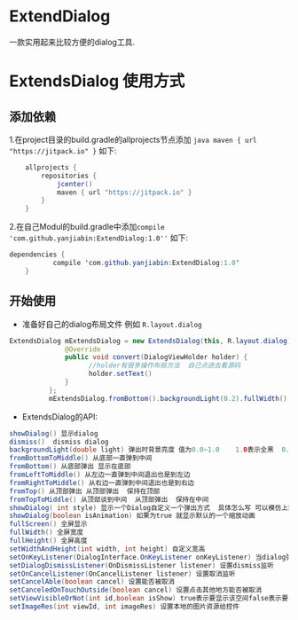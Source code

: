 
# ExtendDialog
一款实用起来比较方便的dialog工具.
# ExtendsDialog 使用方式
##  添加依赖
1.在project目录的build.gradle的allprojects节点添加
```java maven { url "https://jitpack.io" }```
如下:
```java
    allprojects {
        repositories {
            jcenter()
            maven { url "https://jitpack.io" }
        }
    }
```
2.在自己Modul的build.gradle中添加```compile 'com.github.yanjiabin:ExtendDialog:1.0''```
如下:
```java
dependencies {
	       compile 'com.github.yanjiabin:ExtendDialog:1.0'
	}
```
## 开始使用
* 准备好自己的dialog布局文件 例如 ```R.layout.dialog```
```java
ExtendsDialog mExtendsDialog = new ExtendsDialog(this, R.layout.dialog) {
              @Override
              public void convert(DialogViewHolder holder) {
                    //holder有很多操作布局方法  自己点进去看源码
                    holder.setText()
              }
          };
          mExtendsDialog.fromBottom().backgroundLight(0.2).fullWidth().showDialog();
 ```
* ExtendsDialog的API:
```java
showDialog() 显示dialog
dismiss()  dismiss dialog
backgroundLight(double light) 弹出时背景亮度 值为0.0~1.0    1.0表示全黑  0.0表示全白
fromBottomToMiddle() 从底部一直弹到中间
fromBottom() 从底部弹出 显示在底部
fromLeftToMiddle() 从左边一直弹到中间退出也是到左边
fromRightToMiddle() 从右边一直弹到中间退出也是到右边
fromTop() 从顶部弹出 从顶部弹出  保持在顶部
fromTopToMiddle() 从顶部谈到中间  从顶部弹出  保持在中间
showDialog( int style) 显示一个Dialog自定义一个弹出方式  具体怎么写 可以模仿上面的
showDialog(boolean isAnimation) 如果为true 就显示默认的一个缩放动画
fullScreen() 全屏显示
fullWidth() 全屏宽度
fullHeight() 全屏高度
setWidthAndHeight(int width, int height) 自定义宽高
setOnKeyListener(DialogInterface.OnKeyListener onKeyListener) 当dialog弹出是 按键的点击事件会被dialog获取
setDialogDismissListener(OnDismissListener listener) 设置dismiss监听
setOnCancelListener(OnCancelListener listener) 设置取消监听
setCancelAble(boolean cancel) 设置能否被取消
setCanceledOnTouchOutside(boolean cancel) 设置点击其他地方能否被取消
setViewVisibleOrNot(int id,boolean isShow) true表示要显示该空间false表示要隐藏该控件
setImageRes(int viewId, int imageRes) 设置本地的图片资源给控件
```
